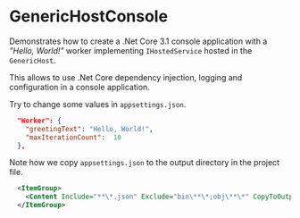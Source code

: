 # GenericHostConsole

Demonstrates how to create a .Net Core 3.1 console application with a *"Hello, World!"* worker
implementing `IHostedService` hosted in the `GenericHost`.

This allows to use .Net Core dependency injection, logging and configuration in a console application.

Try to change some values in `appsettings.json`.
```json
  "Worker": {
    "greetingText": "Hello, World!",
    "maxIterationCount":  10 
  },
```

Note how we copy `appsettings.json` to the output directory in the project file.

```xml
  <ItemGroup>
    <Content Include="**\*.json" Exclude="bin\**\*;obj\**\*" CopyToOutputDirectory="Always" />
  </ItemGroup>
```
 